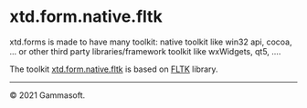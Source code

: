 
# xtd.form.native.fltk

xtd.forms is made to have many toolkit: native toolkit like win32 api, cocoa, ... or other third party libraries/framework toolkit like wxWidgets, qt5, ....

The toolkit [xtd.form.native.fltk](.) is based on [FLTK](https://www.fltk.org) library.

______________________________________________________________________________________________

© 2021 Gammasoft.
